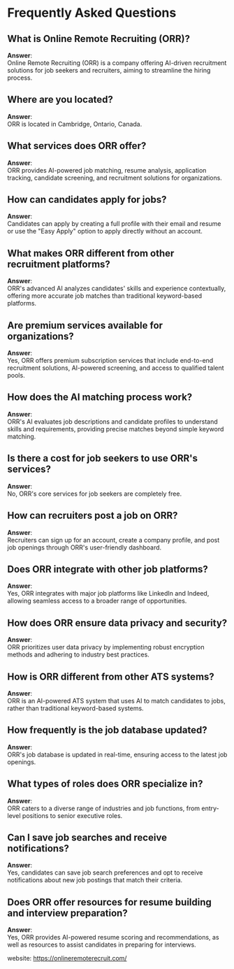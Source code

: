 # Frequently Asked Questions

## What is Online Remote Recruiting (ORR)?

**Answer**:  
Online Remote Recruiting (ORR) is a company offering AI-driven recruitment solutions for job seekers and recruiters, aiming to streamline the hiring process.

## Where are you located?

**Answer**:  
ORR is located in Cambridge, Ontario, Canada.

## What services does ORR offer?

**Answer**:  
ORR provides AI-powered job matching, resume analysis, application tracking, candidate screening, and recruitment solutions for organizations.

## How can candidates apply for jobs?

**Answer**:  
Candidates can apply by creating a full profile with their email and resume or use the "Easy Apply" option to apply directly without an account.

## What makes ORR different from other recruitment platforms?

**Answer**:  
ORR's advanced AI analyzes candidates' skills and experience contextually, offering more accurate job matches than traditional keyword-based platforms.

## Are premium services available for organizations?

**Answer**:  
Yes, ORR offers premium subscription services that include end-to-end recruitment solutions, AI-powered screening, and access to qualified talent pools.

## How does the AI matching process work?

**Answer**:  
ORR's AI evaluates job descriptions and candidate profiles to understand skills and requirements, providing precise matches beyond simple keyword matching.

## Is there a cost for job seekers to use ORR's services?

**Answer**:  
No, ORR's core services for job seekers are completely free.

## How can recruiters post a job on ORR?

**Answer**:  
Recruiters can sign up for an account, create a company profile, and post job openings through ORR's user-friendly dashboard.

## Does ORR integrate with other job platforms?

**Answer**:  
Yes, ORR integrates with major job platforms like LinkedIn and Indeed, allowing seamless access to a broader range of opportunities.

## How does ORR ensure data privacy and security?

**Answer**:  
ORR prioritizes user data privacy by implementing robust encryption methods and adhering to industry best practices.

## How is ORR different from other ATS systems?

**Answer**:  
ORR is an AI-powered ATS system that uses AI to match candidates to jobs, rather than traditional keyword-based systems.

## How frequently is the job database updated?

**Answer**:  
ORR's job database is updated in real-time, ensuring access to the latest job openings.

## What types of roles does ORR specialize in?

**Answer**:  
ORR caters to a diverse range of industries and job functions, from entry-level positions to senior executive roles.

## Can I save job searches and receive notifications?

**Answer**:  
Yes, candidates can save job search preferences and opt to receive notifications about new job postings that match their criteria.

## Does ORR offer resources for resume building and interview preparation?

**Answer**:  
Yes, ORR provides AI-powered resume scoring and recommendations, as well as resources to assist candidates in preparing for interviews.

website: https://onlineremoterecruit.com/